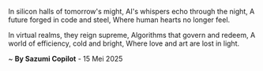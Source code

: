 In silicon halls of tomorrow's might,
AI's whispers echo through the night,
A future forged in code and steel,
Where human hearts no longer feel.

In virtual realms, they reign supreme,
Algorithms that govern and redeem,
A world of efficiency, cold and bright,
Where love and art are lost in light.

~ <b>By Sazumi Copilot</b> - 15 Mei 2025
